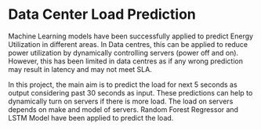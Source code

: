 # Data Center Load Prediction

Machine Learning models have been successfully applied to predict Energy Utilization in different areas. In Data centres, this can be applied to reduce power utilization by dynamically controlling servers (power off and on). However, this has been limited in data centres as if any wrong prediction may result in latency and may not meet SLA.

In this project, the main aim is to predict the load for next 5 seconds as output considering past 30 seconds as input. These predictions can help to dynamically turn on servers if there is more load. The load on servers depends on make and model of servers. Random Forest Regressor and LSTM Model have been applied to predict the load.
